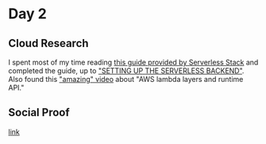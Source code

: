 <!-- This is a template you can use for quick progress days. It removes a lot of the steps we encourage you to share in the longer template 000-DAY-ARTICLE-LONG-TEMPLATE.MD-->

# Day 2

## Cloud Research

I spent most of my time reading [this guide provided by Serverless Stack](https://serverless-stack.com/) and completed the guide, up to ["SETTING UP THE SERVERLESS BACKEND"](https://serverless-stack.com/#setup-backend). Also found this ["amazing" video](https://www.youtube.com/watch?v=fDv_RKygOXU) about "AWS lambda layers and runtime API."

## Social Proof

[link](https://twitter.com/kiru180815/status/1316200719079272448)

